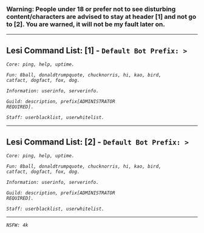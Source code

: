 ### Warning: People under 18 or prefer not to see disturbing content/characters are advised to stay at header [1] and not go to [2]. You are warned, it will not be my fault later on.
---------------------------------------------------
## Lesi Command List: [1] - <code>Default Bot Prefix: ></code>
<code>*Core: ping, help, uptime.*</code>

<code>*Fun: 8ball, donaldtrumpquote, chucknorris, hi, kao, bird, catfact, dogfact, fox, dog.*</code>

<code>*Information: userinfo, serverinfo.*</code>

<code>*Guild: description, prefix[ADMINISTRATOR REQUIRED].*</code>

<code>*Staff: userblacklist, userwhitelist.*</code>

---------------------------------------------------

## Lesi Command List: [2] - <code>Default Bot Prefix: ></code>
<code>*Core: ping, help, uptime.*</code>

<code>*Fun: 8ball, donaldtrumpquote, chucknorris, hi, kao, bird, catfact, dogfact, fox, dog.*</code>

<code>*Information: userinfo, serverinfo.*</code>

<code>*Guild: description, prefix[ADMINISTRATOR REQUIRED].*</code>

<code>*Staff: userblacklist, userwhitelist.*</code>

---------------------------------------------------

<code>*NSFW: 4k*</code>
